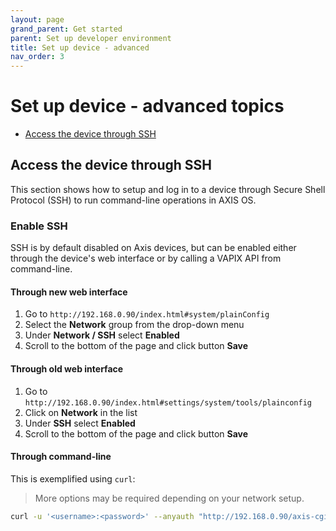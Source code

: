 ```yaml
---
layout: page
grand_parent: Get started
parent: Set up developer environment
title: Set up device - advanced
nav_order: 3
---
```


# Set up device - advanced topics

- [Access the device through SSH](#access-the-device-through-ssh)

## Access the device through SSH

This section shows how to setup and log in to a device through Secure Shell
Protocol (SSH) to run command-line operations in AXIS OS.

### Enable SSH

SSH is by default disabled on Axis devices, but can be enabled either through
the device's web interface or by calling a VAPIX API from command-line.

#### Through new web interface

1. Go to `http://192.168.0.90/index.html#system/plainConfig`
2. Select the **Network** group from the drop-down menu
3. Under **Network / SSH** select **Enabled**
4. Scroll to the bottom of the page and click button **Save**

#### Through old web interface

1. Go to `http://192.168.0.90/index.html#settings/system/tools/plainconfig`
2. Click on **Network** in the list
3. Under **SSH** select **Enabled**
4. Scroll to the bottom of the page and click button **Save**

#### Through command-line

This is exemplified using `curl`:

> More options may be required depending on your network setup.

```sh
curl -u '<username>:<password>' --anyauth "http://192.168.0.90/axis-cgi/admin/param.cgi?action=update&Network.SSH.Enabled=yes"
```
